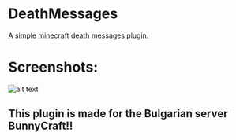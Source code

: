 # DeathMessages
A simple minecraft death messages plugin.

# Screenshots:
![alt text](https://cdn.discordapp.com/attachments/889857939848962098/920241243164930108/unknown.png)

## This plugin is made for the Bulgarian server BunnyCraft!!
